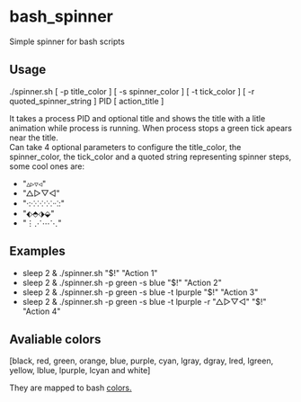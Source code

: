 # bash_spinner
Simple spinner for bash scripts

## Usage
./spinner.sh [ -p title_color ] [ -s spinner_color ] [ -t tick_color ] [ -r quoted_spinner_string ] PID [ action_title ]

It takes a process PID and optional title and shows the title with a litle animation while process is running. When process stops a green tick apears near the title.   
Can take 4 optional parameters to configure the title_color, the spinner_color, the tick_color and a quoted string representing spinner steps, some cool ones are:  
-  "▵▹▿◃"  
-  "△▷▽◁"   
-  "·:⁖⁘⁙⁘⁖:"   
-  "⬖⬘⬗⬙"  
-  "⋮⋰⋯⋱"  

## Examples
-  sleep 2 & ./spinner.sh "$!" "Action 1"  
-  sleep 2 & ./spinner.sh -p green -s blue "$!" "Action 2"   
-  sleep 2 & ./spinner.sh -p green -s blue -t lpurple "$!" "Action 3"  
-  sleep 2 & ./spinner.sh -p green -s blue -t lpurple -r "△▷▽◁" "$!" "Action 4"  

## Avaliable colors
[black, red, green, orange, blue, purple, cyan, lgray, dgray, lred, lgreen, yellow, lblue, lpurple, lcyan and white]

They are mapped to bash [colors.](https://tldp.org/HOWTO/Bash-Prompt-HOWTO/x329.html) 

